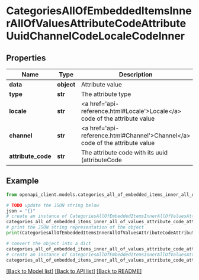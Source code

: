 # CategoriesAllOfEmbeddedItemsInnerAllOfValuesAttributeCodeAttributeUuidChannelCodeLocaleCodeInner


## Properties

Name | Type | Description | Notes
------------ | ------------- | ------------- | -------------
**data** | **object** | Attribute value | [optional] 
**type** | **str** | The attribute type | [optional] 
**locale** | **str** | &lt;a href&#x3D;&#39;api-reference.html#Locale&#39;&gt;Locale&lt;/a&gt; code of the attribute value | [optional] 
**channel** | **str** | &lt;a href&#x3D;&#39;api-reference.html#Channel&#39;&gt;Channel&lt;/a&gt; code of the attribute value | [optional] 
**attribute_code** | **str** | The attribute code with its uuid (attributeCode|attributeUuid) | [optional] 

## Example

```python
from openapi_client.models.categories_all_of_embedded_items_inner_all_of_values_attribute_code_attribute_uuid_channel_code_locale_code_inner import CategoriesAllOfEmbeddedItemsInnerAllOfValuesAttributeCodeAttributeUuidChannelCodeLocaleCodeInner

# TODO update the JSON string below
json = "{}"
# create an instance of CategoriesAllOfEmbeddedItemsInnerAllOfValuesAttributeCodeAttributeUuidChannelCodeLocaleCodeInner from a JSON string
categories_all_of_embedded_items_inner_all_of_values_attribute_code_attribute_uuid_channel_code_locale_code_inner_instance = CategoriesAllOfEmbeddedItemsInnerAllOfValuesAttributeCodeAttributeUuidChannelCodeLocaleCodeInner.from_json(json)
# print the JSON string representation of the object
print(CategoriesAllOfEmbeddedItemsInnerAllOfValuesAttributeCodeAttributeUuidChannelCodeLocaleCodeInner.to_json())

# convert the object into a dict
categories_all_of_embedded_items_inner_all_of_values_attribute_code_attribute_uuid_channel_code_locale_code_inner_dict = categories_all_of_embedded_items_inner_all_of_values_attribute_code_attribute_uuid_channel_code_locale_code_inner_instance.to_dict()
# create an instance of CategoriesAllOfEmbeddedItemsInnerAllOfValuesAttributeCodeAttributeUuidChannelCodeLocaleCodeInner from a dict
categories_all_of_embedded_items_inner_all_of_values_attribute_code_attribute_uuid_channel_code_locale_code_inner_from_dict = CategoriesAllOfEmbeddedItemsInnerAllOfValuesAttributeCodeAttributeUuidChannelCodeLocaleCodeInner.from_dict(categories_all_of_embedded_items_inner_all_of_values_attribute_code_attribute_uuid_channel_code_locale_code_inner_dict)
```
[[Back to Model list]](../README.md#documentation-for-models) [[Back to API list]](../README.md#documentation-for-api-endpoints) [[Back to README]](../README.md)


